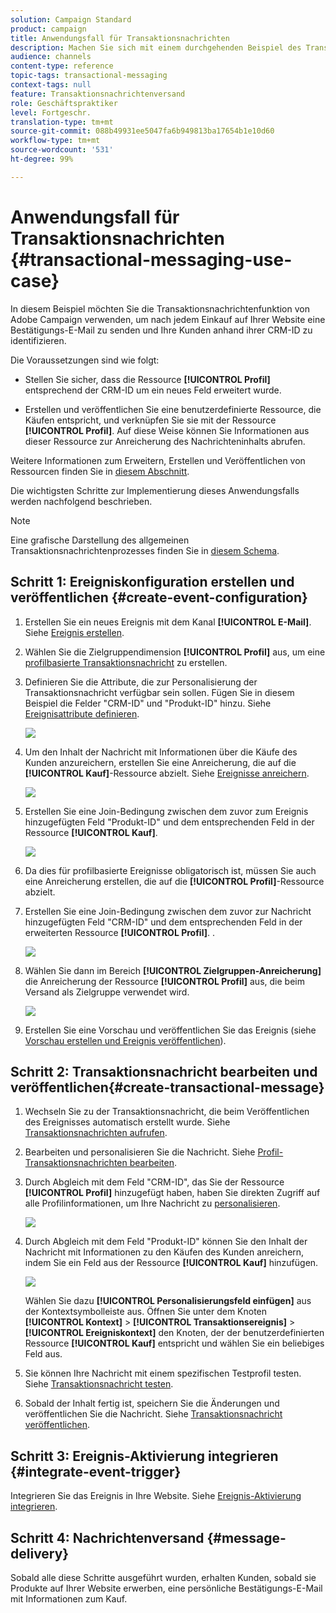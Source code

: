 ```yaml
---
solution: Campaign Standard
product: campaign
title: Anwendungsfall für Transaktionsnachrichten
description: Machen Sie sich mit einem durchgehenden Beispiel des Transaktionsnachrichtenversands in Adobe Campaign vertraut.
audience: channels
content-type: reference
topic-tags: transactional-messaging
context-tags: null
feature: Transaktionsnachrichtenversand
role: Geschäftspraktiker
level: Fortgeschr.
translation-type: tm+mt
source-git-commit: 088b49931ee5047fa6b949813ba17654b1e10d60
workflow-type: tm+mt
source-wordcount: '531'
ht-degree: 99%

---
```



# Anwendungsfall für Transaktionsnachrichten {#transactional-messaging-use-case}

In diesem Beispiel möchten Sie die Transaktionsnachrichtenfunktion von Adobe Campaign verwenden, um nach jedem Einkauf auf Ihrer Website eine Bestätigungs-E-Mail zu senden und Ihre Kunden anhand ihrer CRM-ID zu identifizieren.

Die Voraussetzungen sind wie folgt:

* Stellen Sie sicher, dass die Ressource **[!UICONTROL Profil]** entsprechend der CRM-ID um ein neues Feld erweitert wurde.

* Erstellen und veröffentlichen Sie eine benutzerdefinierte Ressource, die Käufen entspricht, und verknüpfen Sie sie mit der Ressource **[!UICONTROL Profil]**. Auf diese Weise können Sie Informationen aus dieser Ressource zur Anreicherung des Nachrichteninhalts abrufen.

Weitere Informationen zum Erweitern, Erstellen und Veröffentlichen von Ressourcen finden Sie in [diesem Abschnitt](../../developing/using/key-steps-to-add-a-resource.md).

Die wichtigsten Schritte zur Implementierung dieses Anwendungsfalls werden nachfolgend beschrieben.

>[!NOTE]
>
>Eine grafische Darstellung des allgemeinen Transaktionsnachrichtenprozesses finden Sie in [diesem Schema](../../channels/using/getting-started-with-transactional-msg.md#key-steps).

## Schritt 1: Ereigniskonfiguration erstellen und veröffentlichen {#create-event-configuration}

1. Erstellen Sie ein neues Ereignis mit dem Kanal **[!UICONTROL E-Mail]**. Siehe [Ereignis erstellen](../../channels/using/configuring-transactional-event.md#creating-an-event).

1. Wählen Sie die Zielgruppendimension **[!UICONTROL Profil]** aus, um eine [profilbasierte Transaktionsnachricht](../../channels/using/configuring-transactional-event.md#profile-based-transactional-messages) zu erstellen.

1. Definieren Sie die Attribute, die zur Personalisierung der Transaktionsnachricht verfügbar sein sollen. Fügen Sie in diesem Beispiel die Felder &quot;CRM-ID&quot; und &quot;Produkt-ID&quot; hinzu. Siehe [Ereignisattribute definieren](../../channels/using/configuring-transactional-event.md#defining-the-event-attributes).

   ![](assets/message-center_usecase1.png)

1. Um den Inhalt der Nachricht mit Informationen über die Käufe des Kunden anzureichern, erstellen Sie eine Anreicherung, die auf die **[!UICONTROL Kauf]**-Ressource abzielt. Siehe [Ereignisse anreichern](../../channels/using/configuring-transactional-event.md#enriching-the-transactional-message-content).

   ![](assets/message-center_usecase2.png)

1. Erstellen Sie eine Join-Bedingung zwischen dem zuvor zum Ereignis hinzugefügten Feld &quot;Produkt-ID&quot; und dem entsprechenden Feld in der Ressource **[!UICONTROL Kauf]**.

   ![](assets/message-center_usecase3.png)

1. Da dies für profilbasierte Ereignisse obligatorisch ist, müssen Sie auch eine Anreicherung erstellen, die auf die **[!UICONTROL Profil]**-Ressource abzielt.

1. Erstellen Sie eine Join-Bedingung zwischen dem zuvor zur Nachricht hinzugefügten Feld &quot;CRM-ID&quot; und dem entsprechenden Feld in der erweiterten Ressource **[!UICONTROL Profil]**. <!--What's the purpose to have created a CRM ID for this event and to have the CRM ID as a join condition? could it be any other field provided you created it in the event?-->.

   ![](assets/message-center_usecase4.png)

1. Wählen Sie dann im Bereich **[!UICONTROL Zielgruppen-Anreicherung]** die Anreicherung der Ressource **[!UICONTROL Profil]** aus, die beim Versand als Zielgruppe verwendet wird.

   ![](assets/message-center_usecase5.png)

1. Erstellen Sie eine Vorschau und veröffentlichen Sie das Ereignis (siehe [Vorschau erstellen und Ereignis veröffentlichen](../../channels/using/publishing-transactional-event.md#previewing-and-publishing-the-event)).

## Schritt 2: Transaktionsnachricht bearbeiten und veröffentlichen{#create-transactional-message}

1. Wechseln Sie zu der Transaktionsnachricht, die beim Veröffentlichen des Ereignisses automatisch erstellt wurde. Siehe [Transaktionsnachrichten aufrufen](../../channels/using/editing-transactional-message.md#accessing-transactional-messages).

1. Bearbeiten und personalisieren Sie die Nachricht. Siehe [Profil-Transaktionsnachrichten bearbeiten](../../channels/using/editing-transactional-message.md#editing-profile-transactional-message).

1. Durch Abgleich mit dem Feld &quot;CRM-ID&quot;, das Sie der Ressource **[!UICONTROL Profil]** hinzugefügt haben, haben Sie direkten Zugriff auf alle Profilinformationen, um Ihre Nachricht zu [personalisieren](../../designing/using/personalization.md#inserting-a-personalization-field).

   ![](assets/message-center_usecase6.png)

1. Durch Abgleich mit dem Feld &quot;Produkt-ID&quot; können Sie den Inhalt der Nachricht mit Informationen zu den Käufen des Kunden anreichern, indem Sie ein Feld aus der Ressource **[!UICONTROL Kauf]** hinzufügen.

   ![](assets/message-center_usecase7.png)

   Wählen Sie dazu **[!UICONTROL Personalisierungsfeld einfügen]** aus der Kontextsymbolleiste aus. Öffnen Sie unter dem Knoten **[!UICONTROL Kontext]** > **[!UICONTROL Transaktionsereignis]** > **[!UICONTROL Ereigniskontext]** den Knoten, der der benutzerdefinierten Ressource **[!UICONTROL Kauf]** entspricht und wählen Sie ein beliebiges Feld aus.

1. Sie können Ihre Nachricht mit einem spezifischen Testprofil testen. Siehe [Transaktionsnachricht testen](../../channels/using/testing-transactional-message.md#testing-a-transactional-message).

1. Sobald der Inhalt fertig ist, speichern Sie die Änderungen und veröffentlichen Sie die Nachricht. Siehe [Transaktionsnachricht veröffentlichen](../../channels/using/publishing-transactional-message.md#publishing-a-transactional-message).

## Schritt 3: Ereignis-Aktivierung integrieren {#integrate-event-trigger}

Integrieren Sie das Ereignis in Ihre Website. Siehe [Ereignis-Aktivierung integrieren](../../channels/using/getting-started-with-transactional-msg.md#integrate-event-trigger).

## Schritt 4: Nachrichtenversand {#message-delivery}

Sobald alle diese Schritte ausgeführt wurden, erhalten Kunden, sobald sie Produkte auf Ihrer Website erwerben, eine persönliche Bestätigungs-E-Mail mit Informationen zum Kauf.